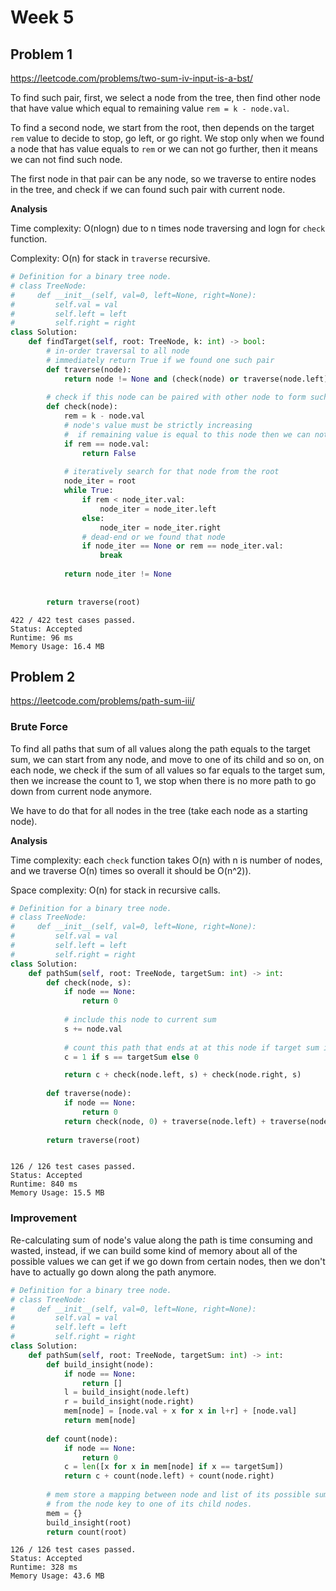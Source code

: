 # Week 5

## Problem 1
https://leetcode.com/problems/two-sum-iv-input-is-a-bst/

To find such pair, first, we select a node from the tree, then find other node that have value which equal to remaining value `rem = k - node.val`.

To find a second node, we start from the root, then depends on the target `rem` value to decide to stop, go left, or go right. We stop only when we found a node 
that has value equals to `rem` or we can not go further, then it means we can not find such node.

The first node in that pair can be any node, so we traverse to entire nodes in the tree, and check if we can found such pair with current node.

**Analysis**

Time complexity: O(nlogn) due to n times node traversing and logn for `check` function.

Complexity: O(n) for stack in `traverse` recursive.

```python
# Definition for a binary tree node.
# class TreeNode:
#     def __init__(self, val=0, left=None, right=None):
#         self.val = val
#         self.left = left
#         self.right = right
class Solution:
    def findTarget(self, root: TreeNode, k: int) -> bool:
        # in-order traversal to all node
        # immediately return True if we found one such pair 
        def traverse(node):
            return node != None and (check(node) or traverse(node.left) or traverse(node.right))
        
        # check if this node can be paired with other node to form such k
        def check(node):
            rem = k - node.val
            # node's value must be strictly increasing 
            #  if remaining value is equal to this node then we can not find such pair
            if rem == node.val:
                return False
            
            # iteratively search for that node from the root
            node_iter = root
            while True:
                if rem < node_iter.val:
                    node_iter = node_iter.left
                else:
                    node_iter = node_iter.right
                # dead-end or we found that node
                if node_iter == None or rem == node_iter.val:
                    break
                    
            return node_iter != None
            
        
        return traverse(root)
```
```
422 / 422 test cases passed.
Status: Accepted
Runtime: 96 ms
Memory Usage: 16.4 MB
```
## Problem 2
https://leetcode.com/problems/path-sum-iii/

### Brute Force
To find all paths that sum of all values along the path equals to the target sum, we can start from any node, and move to one of its child and so on, on each node, we check if the sum of all values so far equals to the target sum, then we increase the count to 1, we stop when there is no more path to go down from current node anymore.

We have to do that for all nodes in the tree (take each node as a starting node).

**Analysis**

Time complexity: each `check` function takes O(n) with n is number of nodes, and we traverse O(n) times so overall it should be O(n^2)).

Space complexity: O(n) for stack in recursive calls.

```python
# Definition for a binary tree node.
# class TreeNode:
#     def __init__(self, val=0, left=None, right=None):
#         self.val = val
#         self.left = left
#         self.right = right
class Solution:
    def pathSum(self, root: TreeNode, targetSum: int) -> int:
        def check(node, s):
            if node == None:
                return 0
            
            # include this node to current sum
            s += node.val
            
            # count this path that ends at at this node if target sum is met.
            c = 1 if s == targetSum else 0

            return c + check(node.left, s) + check(node.right, s)
        
        def traverse(node):
            if node == None:
                return 0
            return check(node, 0) + traverse(node.left) + traverse(node.right)
    
        return traverse(root)
```
```

126 / 126 test cases passed.
Status: Accepted
Runtime: 840 ms
Memory Usage: 15.5 MB
```
### Improvement

Re-calculating sum of node's value along the path is time consuming and wasted, instead, if we can build some kind of memory about all of the possible values we can get if we go down from certain nodes, then we don't have to actually go down along the path anymore.

```python
# Definition for a binary tree node.
# class TreeNode:
#     def __init__(self, val=0, left=None, right=None):
#         self.val = val
#         self.left = left
#         self.right = right
class Solution:
    def pathSum(self, root: TreeNode, targetSum: int) -> int:
        def build_insight(node):
            if node == None:
                return []
            l = build_insight(node.left)
            r = build_insight(node.right)
            mem[node] = [node.val + x for x in l+r] + [node.val]
            return mem[node]
            
        def count(node):
            if node == None:
                return 0
            c = len([x for x in mem[node] if x == targetSum])
            return c + count(node.left) + count(node.right)
            
        # mem store a mapping between node and list of its possible sum values 
        # from the node key to one of its child nodes.
        mem = {}
        build_insight(root)
        return count(root)
```
```
126 / 126 test cases passed.
Status: Accepted
Runtime: 328 ms
Memory Usage: 43.6 MB
```
